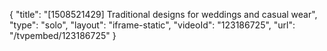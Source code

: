 {
    "title": "[1508521429] Traditional designs for weddings and casual wear",
    "type": "solo",
    "layout": "iframe-static",
    "videoId": "123186725",
    "url": "\/tvpembed\/123186725"
}